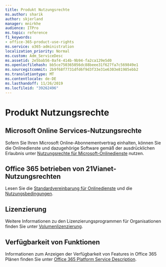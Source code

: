 ```yaml
---
title: Produkt Nutzungsrechte
ms.author: sharik
author: skjerland
manager: mnirkhe
audience: ITPro
ms.topic: reference
f1_keywords:
- office-365-product-use-rights
ms.service: o365-administration
localization_priority: Normal
ms.custom: Adm_ServiceDesc
ms.assetid: 2e5bab56-0af4-414b-9b94-fa2ca129e5d0
ms.openlocfilehash: bb5ce750365056dc88beee31f627fa7c569849e1
ms.sourcegitcommit: 2b9f68f7731dfd6f9d3f33e31e6303e81985ebb2
ms.translationtype: MT
ms.contentlocale: de-DE
ms.lasthandoff: 11/26/2019
ms.locfileid: "39262496"
---
```

# <a name="product-use-rights"></a>Produkt Nutzungsrechte

## <a name="microsoft-online-services-use-rights"></a>Microsoft Online Services-Nutzungsrechte

Sofern Sie Ihren Microsoft Online-Abonnementvertrag einhalten, können Sie die Onlinedienste und dazugehörige Software gemäß der ausdrücklichen Erlaubnis unter [Nutzungsrechte für Microsoft-Onlinedienste](https://www.microsoftvolumelicensing.com/DocumentSearch.aspx?Mode=3&DocumentTypeId=37&ShowArchived=true) nutzen.
  
## <a name="office-365-operated-by-21vianet-use-rights"></a>Office 365 betrieben von 21Vianet-Nutzungsrechten

Lesen Sie die [Standardvereinbarung für Onlinedienste](https://www.21vbluecloud.com/office365/O365-AgreeWebDir/) und die [Nutzungsbedingungen](https://www.21vbluecloud.com/office365/O365-TOU/).
  
## <a name="licensing"></a>Lizenzierung

Weitere Informationen zu den Lizenzierungsprogrammen für Organisationen finden Sie unter [Volumenlizenzierung](https://go.microsoft.com/fwlink/?LinkId=393693).
  
## <a name="feature-availability"></a>Verfügbarkeit von Funktionen

Informationen zum Anzeigen der Verfügbarkeit von Features in Office 365 Plänen finden Sie unter [Office 365 Platform Service Description](office-365-platform-service-description.md).
  

